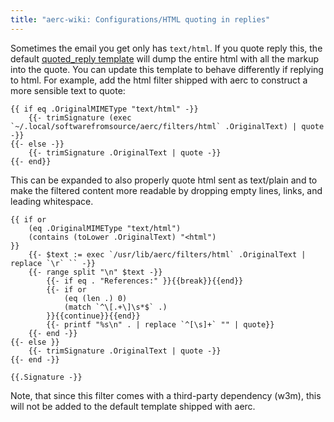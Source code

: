 ```yaml
---
title: "aerc-wiki: Configurations/HTML quoting in replies"
---
```


Sometimes the email you get only has `text/html`. If you quote reply this, the
default [quoted_reply template][quoted_reply] will dump the entire html with
all the markup into the quote. You can update this template to behave
differently if replying to html. For example, add the html filter shipped with
aerc to construct a more sensible text to quote:

```
{{ if eq .OriginalMIMEType "text/html" -}}
	{{- trimSignature (exec `~/.local/softwarefromsource/aerc/filters/html` .OriginalText) | quote -}}
{{- else -}}
	{{- trimSignature .OriginalText | quote -}}
{{- end}}
```

This can be expanded to also properly quote html sent as text/plain and to make
the filtered content more readable by dropping empty lines, links, and leading
whitespace.

```
{{ if or
	(eq .OriginalMIMEType "text/html")
	(contains (toLower .OriginalText) "<html")
}}
	{{- $text := exec `/usr/lib/aerc/filters/html` .OriginalText | replace `\r` `` -}}
	{{- range split "\n" $text -}}
		{{- if eq . "References:" }}{{break}}{{end}}
		{{- if or
			(eq (len .) 0)
			(match `^\[.+\]\s*$` .)
		}}{{continue}}{{end}}
		{{- printf "%s\n" . | replace `^[\s]+` "" | quote}}
	{{- end -}}
{{- else }}
	{{- trimSignature .OriginalText | quote -}}
{{- end -}}

{{.Signature -}}
```

Note, that since this filter comes with a third-party dependency (w3m), this
will not be added to the default template shipped with aerc.

[quoted_reply]: https://git.sr.ht/~rjarry/aerc/tree/master/item/templates/quoted_reply
